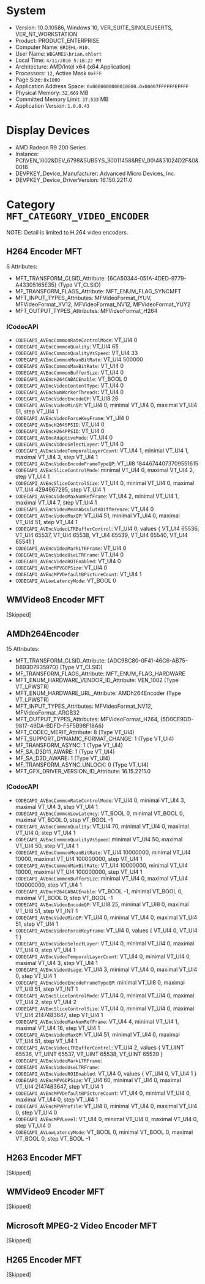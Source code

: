 

# System

 * Version: 10.0.10586, Windows 10, VER_SUITE_SINGLEUSERTS, VER_NT_WORKSTATION
 * Product: PRODUCT_ENTERPRISE
 * Computer Name: `BRIEHL-W10.`
 * User Name: `WBGAMES\brian.ehlert` 
 * Local Time: `4/11/2016 5:18:22 PM`
 * Architecture: AMD/Intel x64 (x64 Application)
 * Processors: `12`, Active Mask `0xFFF`
 * Page Size: `0x1000`
 * Application Address Space: `0x0000000000010000`..`0x00007FFFFFFEFFFF`
 * Physical Memory: `32,669` MB
 * Committed Memory Limit: `37,533` MB
 * Application Version: `1.0.0.43`

# Display Devices

 * AMD Radeon R9 200 Series
  * Instance: PCI\VEN_1002&DEV_6798&SUBSYS_30011458&REV_00\4&31024D2F&0&0018
  * DEVPKEY_Device_Manufacturer: Advanced Micro Devices, Inc.
  * DEVPKEY_Device_DriverVersion: 16.150.2211.0

# Category `MFT_CATEGORY_VIDEO_ENCODER`

NOTE: Detail is limited to H.264 video encoders.

## H264 Encoder MFT

6 Attributes:

 * MFT_TRANSFORM_CLSID_Attribute: {6CA50344-051A-4DED-9779-A43305165E35} (Type VT_CLSID)
 * MF_TRANSFORM_FLAGS_Attribute: MFT_ENUM_FLAG_SYNCMFT
 * MFT_INPUT_TYPES_Attributes: MFVideoFormat_IYUV, MFVideoFormat_YV12, MFVideoFormat_NV12, MFVideoFormat_YUY2
 * MFT_OUTPUT_TYPES_Attributes: MFVideoFormat_H264

### ICodecAPI

 * `CODECAPI_AVEncCommonRateControlMode`: VT_UI4 0
 * `CODECAPI_AVEncCommonQuality`: VT_UI4 65
 * `CODECAPI_AVEncCommonQualityVsSpeed`: VT_UI4 33
 * `CODECAPI_AVEncCommonMeanBitRate`: VT_UI4 500000
 * `CODECAPI_AVEncCommonMaxBitRate`: VT_UI4 0
 * `CODECAPI_AVEncCommonBufferSize`: VT_UI4 0
 * `CODECAPI_AVEncH264CABACEnable`: VT_BOOL 0
 * `CODECAPI_AVEncVideoContentType`: VT_UI4 0
 * `CODECAPI_AVEncNumWorkerThreads`: VT_UI4 0
 * `CODECAPI_AVEncVideoEncodeQP`: VT_UI8 26
 * `CODECAPI_AVEncVideoMinQP`: VT_UI4 0, minimal VT_UI4 0, maximal VT_UI4 51, step VT_UI4 1
 * `CODECAPI_AVEncVideoForceKeyFrame`: VT_UI4 0
 * `CODECAPI_AVEncH264SPSID`: VT_UI4 0
 * `CODECAPI_AVEncH264PPSID`: VT_UI4 0
 * `CODECAPI_AVEncAdaptiveMode`: VT_UI4 0
 * `CODECAPI_AVEncVideoSelectLayer`: VT_UI4 0
 * `CODECAPI_AVEncVideoTemporalLayerCount`: VT_UI4 1, minimal VT_UI4 1, maximal VT_UI4 3, step VT_UI4 1
 * `CODECAPI_AVEncVideoEncodeFrameTypeQP`: VT_UI8 18446744073709551615
 * `CODECAPI_AVEncSliceControlMode`: minimal VT_UI4 0, maximal VT_UI4 2, step VT_UI4 1
 * `CODECAPI_AVEncSliceControlSize`: VT_UI4 0, minimal VT_UI4 0, maximal VT_UI4 4294967295, step VT_UI4 1
 * `CODECAPI_AVEncVideoMaxNumRefFrame`: VT_UI4 2, minimal VT_UI4 1, maximal VT_UI4 7, step VT_UI4 1
 * `CODECAPI_AVEncVideoMeanAbsoluteDifference`: VT_UI4 0
 * `CODECAPI_AVEncVideoMaxQP`: VT_UI4 51, minimal VT_UI4 0, maximal VT_UI4 51, step VT_UI4 1
 * `CODECAPI_AVEncVideoLTRBufferControl`: VT_UI4 0, values { VT_UI4 65536, VT_UI4 65537, VT_UI4 65538, VT_UI4 65539, VT_UI4 65540, VT_UI4 65541 }
 * `CODECAPI_AVEncVideoMarkLTRFrame`: VT_UI4 0
 * `CODECAPI_AVEncVideoUseLTRFrame`: VT_UI4 0
 * `CODECAPI_AVEncVideoROIEnabled`: VT_UI4 0
 * `CODECAPI_AVEncMPVGOPSize`: VT_UI4 0
 * `CODECAPI_AVEncMPVDefaultBPictureCount`: VT_UI4 1
 * `CODECAPI_AVLowLatencyMode`: VT_BOOL 0

## WMVideo8 Encoder MFT

[Skipped]

## AMDh264Encoder

15 Attributes:

 * MFT_TRANSFORM_CLSID_Attribute: {ADC9BC80-0F41-46C6-AB75-D693D793597D} (Type VT_CLSID)
 * MF_TRANSFORM_FLAGS_Attribute: MFT_ENUM_FLAG_HARDWARE
 * MFT_ENUM_HARDWARE_VENDOR_ID_Attribute: VEN_1002 (Type VT_LPWSTR)
 * MFT_ENUM_HARDWARE_URL_Attribute: AMDh264Encoder (Type VT_LPWSTR)
 * MFT_INPUT_TYPES_Attributes: MFVideoFormat_NV12, MFVideoFormat_ARGB32
 * MFT_OUTPUT_TYPES_Attributes: MFVideoFormat_H264, {5D0CE9DD-9817-49DA-BDFD-F5F5B98F18A6}
 * MFT_CODEC_MERIT_Attribute: 8 (Type VT_UI4)
 * MFT_SUPPORT_DYNAMIC_FORMAT_CHANGE: 1 (Type VT_UI4)
 * MF_TRANSFORM_ASYNC: 1 (Type VT_UI4)
 * MF_SA_D3D11_AWARE: 1 (Type VT_UI4)
 * MF_SA_D3D_AWARE: 1 (Type VT_UI4)
 * MF_TRANSFORM_ASYNC_UNLOCK: 0 (Type VT_UI4)
 * MFT_GFX_DRIVER_VERSION_ID_Attribute: 16.15.2211.0

### ICodecAPI

 * `CODECAPI_AVEncCommonRateControlMode`: VT_UI4 0, minimal VT_UI4 3, maximal VT_UI4 3, step VT_UI4 1
 * `CODECAPI_AVEncCommonLowLatency`: VT_BOOL 0, minimal VT_BOOL 0, maximal VT_BOOL 0, step VT_BOOL -1
 * `CODECAPI_AVEncCommonQuality`: VT_UI4 70, minimal VT_UI4 0, maximal VT_UI4 0, step VT_UI4 1
 * `CODECAPI_AVEncCommonQualityVsSpeed`: minimal VT_UI4 50, maximal VT_UI4 50, step VT_UI4 1
 * `CODECAPI_AVEncCommonMeanBitRate`: VT_UI4 10000000, minimal VT_UI4 10000, maximal VT_UI4 100000000, step VT_UI4 1
 * `CODECAPI_AVEncCommonMaxBitRate`: VT_UI4 10000000, minimal VT_UI4 10000, maximal VT_UI4 100000000, step VT_UI4 1
 * `CODECAPI_AVEncCommonBufferSize`: minimal VT_UI4 0, maximal VT_UI4 100000000, step VT_UI4 1
 * `CODECAPI_AVEncH264CABACEnable`: VT_BOOL -1, minimal VT_BOOL 0, maximal VT_BOOL 0, step VT_BOOL -1
 * `CODECAPI_AVEncVideoEncodeQP`: VT_UI8 25, minimal VT_UI8 0, maximal VT_UI8 51, step VT_INT 1
 * `CODECAPI_AVEncVideoMinQP`: VT_UI4 0, minimal VT_UI4 0, maximal VT_UI4 51, step VT_UI4 1
 * `CODECAPI_AVEncVideoForceKeyFrame`: VT_UI4 0, values { VT_UI4 0, VT_UI4 1 }
 * `CODECAPI_AVEncVideoSelectLayer`: VT_UI4 0, minimal VT_UI4 0, maximal VT_UI4 0, step VT_UI4 1
 * `CODECAPI_AVEncVideoTemporalLayerCount`: VT_UI4 0, minimal VT_UI4 0, maximal VT_UI4 3, step VT_UI4 1
 * `CODECAPI_AVEncVideoUsage`: VT_UI4 3, minimal VT_UI4 0, maximal VT_UI4 0, step VT_UI4 1
 * `CODECAPI_AVEncVideoEncodeFrameTypeQP`: minimal VT_UI8 0, maximal VT_UI8 51, step VT_INT 1
 * `CODECAPI_AVEncSliceControlMode`: VT_UI4 0, minimal VT_UI4 0, maximal VT_UI4 2, step VT_UI4 2
 * `CODECAPI_AVEncSliceControlSize`: VT_UI4 0, minimal VT_UI4 0, maximal VT_UI4 2147483647, step VT_UI4 1
 * `CODECAPI_AVEncVideoMaxNumRefFrame`: VT_UI4 4, minimal VT_UI4 1, maximal VT_UI4 16, step VT_UI4 1
 * `CODECAPI_AVEncVideoMaxQP`: VT_UI4 51, minimal VT_UI4 0, maximal VT_UI4 51, step VT_UI4 1
 * `CODECAPI_AVEncVideoLTRBufferControl`: VT_UI4 2, values { VT_UINT 65536, VT_UINT 65537, VT_UINT 65538, VT_UINT 65539 }
 * `CODECAPI_AVEncVideoMarkLTRFrame`: 
 * `CODECAPI_AVEncVideoUseLTRFrame`: 
 * `CODECAPI_AVEncVideoROIEnabled`: VT_UI4 0, values { VT_UI4 0, VT_UI4 1 }
 * `CODECAPI_AVEncMPVGOPSize`: VT_UI4 60, minimal VT_UI4 0, maximal VT_UI4 2147483647, step VT_UI4 1
 * `CODECAPI_AVEncMPVDefaultBPictureCount`: VT_UI4 0, minimal VT_UI4 0, maximal VT_UI4 0, step VT_UI4 1
 * `CODECAPI_AVEncMPVProfile`: VT_UI4 0, minimal VT_UI4 0, maximal VT_UI4 0, step VT_UI4 0
 * `CODECAPI_AVEncMPVLevel`: VT_UI4 0, minimal VT_UI4 0, maximal VT_UI4 0, step VT_UI4 0
 * `CODECAPI_AVLowLatencyMode`: VT_BOOL 0, minimal VT_BOOL 0, maximal VT_BOOL 0, step VT_BOOL -1

## H263 Encoder MFT

[Skipped]

## WMVideo9 Encoder MFT

[Skipped]

## Microsoft MPEG-2 Video Encoder MFT

[Skipped]

## H265 Encoder MFT

[Skipped]

